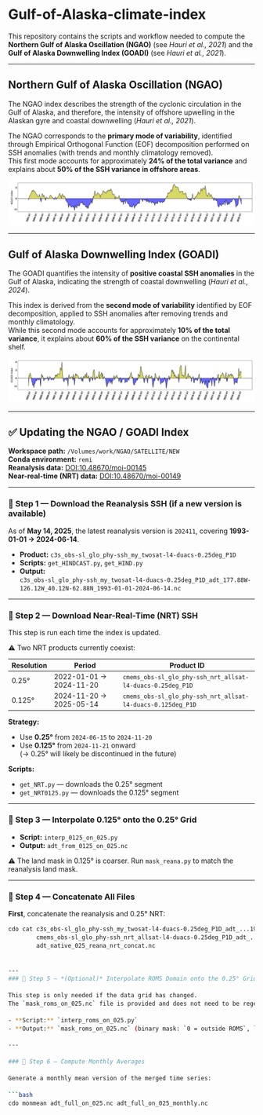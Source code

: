 # Gulf-of-Alaska-climate-index

This repository contains the scripts and workflow needed to compute the **Northern Gulf of Alaska Oscillation (NGAO)** (see *Hauri et al., 2021*) and the **Gulf of Alaska Downwelling Index (GOADI)** (see *Hauri et al., 2021*).  

---

## Northern Gulf of Alaska Oscillation (NGAO)

The NGAO index describes the strength of the cyclonic circulation in the Gulf of Alaska, and therefore, the intensity of offshore upwelling in the Alaskan gyre and coastal downwelling (*Hauri et al., 2021*).  

The NGAO corresponds to the **primary mode of variability**, identified through Empirical Orthogonal Function (EOF) decomposition performed on SSH anomalies (with trends and monthly climatology removed).  
This first mode accounts for approximately **24% of the total variance** and explains about **50% of the SSH variance in offshore areas**.

![NGAO index](NGAO_mon.png)

---

## Gulf of Alaska Downwelling Index (GOADI)

The GOADI quantifies the intensity of **positive coastal SSH anomalies** in the Gulf of Alaska, indicating the strength of coastal downwelling (*Hauri et al., 2024*).  

This index is derived from the **second mode of variability** identified by EOF decomposition, applied to SSH anomalies after removing trends and monthly climatology.  
While this second mode accounts for approximately **10% of the total variance**, it explains about **60% of the SSH variance** on the continental shelf.

![GOADI index](GOADI_mon.png)

---

## ✅ Updating the NGAO / GOADI Index

**Workspace path:** `/Volumes/work/NGAO/SATELLITE/NEW`  
**Conda environment:** `remi`  
**Reanalysis data:** [DOI:10.48670/moi-00145](https://doi.org/10.48670/moi-00145)  
**Near-real-time (NRT) data:** [DOI:10.48670/moi-00149](https://doi.org/10.48670/moi-00149)

---

### 🔹 Step 1 — Download the Reanalysis SSH (if a new version is available)

As of **May 14, 2025**, the latest reanalysis version is `202411`, covering **1993-01-01 → 2024-06-14**.  
- **Product:** `c3s_obs-sl_glo_phy-ssh_my_twosat-l4-duacs-0.25deg_P1D`  
- **Scripts:** `get_HINDCAST.py`, `get_HIND.py`  
- **Output:**  
  `c3s_obs-sl_glo_phy-ssh_my_twosat-l4-duacs-0.25deg_P1D_adt_177.88W-126.12W_40.12N-62.88N_1993-01-01-2024-06-14.nc`

---

### 🔹 Step 2 — Download Near-Real-Time (NRT) SSH

This step is run each time the index is updated.

⚠️ Two NRT products currently coexist:

| Resolution | Period                  | Product ID                                                 |
|------------|--------------------------|-------------------------------------------------------------|
| 0.25°      | 2022-01-01 → 2024-11-20 | `cmems_obs-sl_glo_phy-ssh_nrt_allsat-l4-duacs-0.25deg_P1D`  |
| 0.125°     | 2024-11-20 → 2025-05-14 | `cmems_obs-sl_glo_phy-ssh_nrt_allsat-l4-duacs-0.125deg_P1D` |

**Strategy:**
- Use **0.25°** from `2024-06-15` to `2024-11-20`
- Use **0.125°** from `2024-11-21` onward  
(→ 0.25° will likely be discontinued in the future)

**Scripts:**
- `get_NRT.py` — downloads the 0.25° segment  
- `get_NRT0125.py` — downloads the 0.125° segment

---

### 🔹 Step 3 — Interpolate 0.125° onto the 0.25° Grid

- **Script:** `interp_0125_on_025.py`  
- **Output:** `adt_from_0125_on_025.nc`

⚠️ The land mask in 0.125° is coarser. Run `mask_reana.py` to match the reanalysis land mask.

---

### 🔹 Step 4 — Concatenate All Files

**First**, concatenate the reanalysis and 0.25° NRT:

```bash
cdo cat c3s_obs-sl_glo_phy-ssh_my_twosat-l4-duacs-0.25deg_P1D_adt_...1993-01-01-2024-06-14.nc \
        cmems_obs-sl_glo_phy-ssh_nrt_allsat-l4-duacs-0.25deg_P1D_adt_...2024-06-15-2024-11-20.nc \
        adt_native_025_reana_nrt_concat.nc


---
### 🔹 Step 5 — *(Optional)* Interpolate ROMS Domain onto the 0.25° Grid

This step is only needed if the data grid has changed.  
The `mask_roms_on_025.nc` file is provided and does not need to be regenerated unless the spatial resolution or domain has been altered.

- **Script:** `interp_roms_on_025.py`  
- **Output:** `mask_roms_on_025.nc` (binary mask: `0 = outside ROMS`, `1 = inside`)

---

### 🔹 Step 6 — Compute Monthly Averages

Generate a monthly mean version of the merged time series:

```bash
cdo monmean adt_full_on_025.nc adt_full_on_025_monthly.nc
